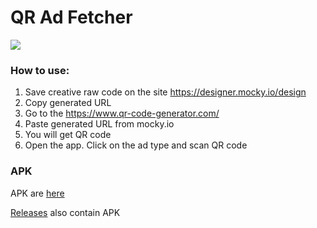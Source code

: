 # QR Ad Fetcher

<img src="https://img.shields.io/badge/IAB%20SDK%20version-1.0.0-brightgreen">

### How to use:

1. Save creative raw code on the site https://designer.mocky.io/design
2. Copy generated URL
3. Go to the https://www.qr-code-generator.com/
4. Paste generated URL from mocky.io
5. You will get QR code
6. Open the app. Click on the ad type and scan QR code

### APK

APK are [here](app/release)

[Releases](../../releases) also contain APK